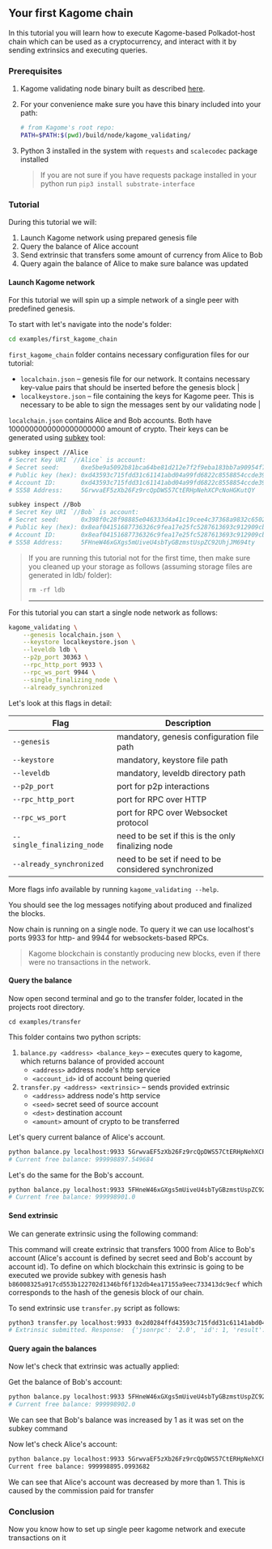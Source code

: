 ## Your first Kagome chain

In this tutorial you will learn how to execute Kagome-based Polkadot-host chain which can be used as a cryptocurrency, and interact with it by sending extrinsics and executing queries.

### Prerequisites

1. Kagome validating node binary built as described [here](https://kagome.readthedocs.io/en/latest/overview/getting_started.html#build-full-validating-node).
2. For your convenience make sure you have this binary included into your path:

    ```bash
    # from Kagome's root repo:
    PATH=$PATH:$(pwd)/build/node/kagome_validating/
    ```
   
3. Python 3 installed in the system with `requests` and `scalecodec` package installed

    > If you are not sure if you have requests package installed in your python run `pip3 install substrate-interface`

### Tutorial

During this tutorial we will:
1. Launch Kagome network using prepared genesis file
2. Query the balance of Alice account
3. Send extrinsic that transfers some amount of currency from Alice to Bob
4. Query again the balance of Alice to make sure balance was updated

#### Launch Kagome network

For this tutorial we will spin up a simple network of a single peer with predefined genesis.

To start with let's navigate into the node's folder:

```bash
cd examples/first_kagome_chain
```

`first_kagome_chain` folder contains necessary configuration files for our tutorial:

* `localchain.json` – genesis file for our network. It contains necessary key-value pairs that should be inserted before the genesis block    |
* `localkeystore.json` – file containing the keys for Kagome peer. This is necessary to be able to sign the messages sent by our validating node | 

`localchain.json` contains Alice and Bob accounts. Both have 1000000000000000000000 amount of crypto.
Their keys can be generated using [subkey](https://substrate.dev/docs/en/knowledgebase/integrate/subkey) tool:
```bash
subkey inspect //Alice
# Secret Key URI `//Alice` is account:
# Secret seed:      0xe5be9a5092b81bca64be81d212e7f2f9eba183bb7a90954f7b76361f6edb5c0a
# Public key (hex): 0xd43593c715fdd31c61141abd04a99fd6822c8558854ccde39a5684e7a56da27d
# Account ID:       0xd43593c715fdd31c61141abd04a99fd6822c8558854ccde39a5684e7a56da27d
# SS58 Address:     5GrwvaEF5zXb26Fz9rcQpDWS57CtERHpNehXCPcNoHGKutQY

subkey inspect //Bob  
# Secret Key URI `//Bob` is account:
# Secret seed:      0x398f0c28f98885e046333d4a41c19cee4c37368a9832c6502f6cfd182e2aef89
# Public key (hex): 0x8eaf04151687736326c9fea17e25fc5287613693c912909cb226aa4794f26a48
# Account ID:       0x8eaf04151687736326c9fea17e25fc5287613693c912909cb226aa4794f26a48
# SS58 Address:     5FHneW46xGXgs5mUiveU4sbTyGBzmstUspZC92UhjJM694ty
```


> If you are running this tutorial not for the first time, then make sure you cleaned up your storage as follows (assuming storage files are generated in ldb/ folder):
> ```
> rm -rf ldb
> ```
> ---

For this tutorial you can start a single node network as follows:

```bash
kagome_validating \
    --genesis localchain.json \
    --keystore localkeystore.json \
    --leveldb ldb \
    --p2p_port 30363 \
    --rpc_http_port 9933 \
    --rpc_ws_port 9944 \
    --single_finalizing_node \
    --already_synchronized
```

Let's look at this flags in detail:

| Flag              | Description                                       |
|-------------------|---------------------------------------------------|
| `--genesis`       | mandatory, genesis configuration file path        |
| `--keystore`      | mandatory, keystore file path                     |
| `--leveldb`       | mandatory, leveldb directory path                 |
| `--p2p_port`      | port for p2p interactions                         |
| `--rpc_http_port` | port for RPC over HTTP                            |
| `--rpc_ws_port`   | port for RPC over Websocket protocol              |
| `--single_finalizing_node`   | need to be set if this is the only finalizing node              |
| `--already_synchronized`   | need to be set if need to be considered synchronized              |

More flags info available by running `kagome_validating --help`.

You should see the log messages notifying about produced and finalized the blocks. 

Now chain is running on a single node. To query it we can use localhost's ports 9933 for http- and 9944 for websockets-based RPCs.

> Kagome blockchain is constantly producing new blocks, even if there were no transactions in the network.

#### Query the balance

Now open second terminal and go to the transfer folder, located in the projects root directory.

`cd examples/transfer`

This folder contains two python scripts:

1. `balance.py <address> <balance_key>` – executes query to kagome, which returns balance of provided account
    * `<address>` address node's http service
    * `<account_id>` id of account being queried
2. `transfer.py <address> <extrinsic>` – sends provided extrinsic
    * `<address>` address node's http service
    * `<seed>` secret seed of source account
    * `<dest>` destination account
    * `<amount>` amount of crypto to be transferred



Let's query current balance of Alice's account.

```bash
python balance.py localhost:9933 5GrwvaEF5zXb26Fz9rcQpDWS57CtERHpNehXCPcNoHGKutQY
# Current free balance: 999998897.549684  
```

Let's do the same for the Bob's account.
```bash
python balance.py localhost:9933 5FHneW46xGXgs5mUiveU4sbTyGBzmstUspZC92UhjJM694ty
# Current free balance: 999998901.0  
```

#### Send extrinsic

We can generate extrinsic using the following command:

This command will create extrinsic that transfers 1000 from Alice to Bob's account (Alice's account is defined by secret seed and Bob's account by account id). To define on which blockchain this extrinsic is going to be executed we provide subkey with genesis hash `b86008325a917cd553b122702d1346bf6f132db4ea17155a9eec733413dc9ecf` which corresponds to the hash of the genesis block of our chain.

To send extrinsic use `transfer.py` script as follows:
```bash
python3 transfer.py localhost:9933 0x2d0284ffd43593c715fdd31c61141abd04a99fd6822c8558854ccde39a5684e7a56da27d01f40a68108bf61df0e9d0108ab8b621b354d233067514055fc77542aa84b647608335134d45c4b3040b8c2830217aa8350091774eaf3c22644d8e0c8db54143860000000600ff8eaf04151687736326c9fea17e25fc5287613693c912909cb226aa4794f26a48a10f 1
# Extrinsic submitted. Response:  {'jsonrpc': '2.0', 'id': 1, 'result': [39, 212, 157, 212, 66, 199, 109, 255, 180, 146, 47, 243, 118, 221, 233, 172, 35, 201, 157, 96, 248, 24, 22, 14, 230, 108, 217, 211, 29, 216, 65, 255]} 
```

#### Query again the balances

Now let's check that extrinsic was actually applied:

Get the balance of Bob's account:

```bash
python balance.py localhost:9933 5FHneW46xGXgs5mUiveU4sbTyGBzmstUspZC92UhjJM694ty
# Current free balance: 999998902.0  
```
We can see that Bob's balance was increased by 1 as it was set on the subkey command

Now let's check Alice's account:
```bash
python balance.py localhost:9933 5GrwvaEF5zXb26Fz9rcQpDWS57CtERHpNehXCPcNoHGKutQY
Current free balance: 999998895.0993682  
```

We can see that Alice's account was decreased by more than 1. This is caused by the commission paid for transfer

### Conclusion

Now you know how to set up single peer kagome network and execute transactions on it
